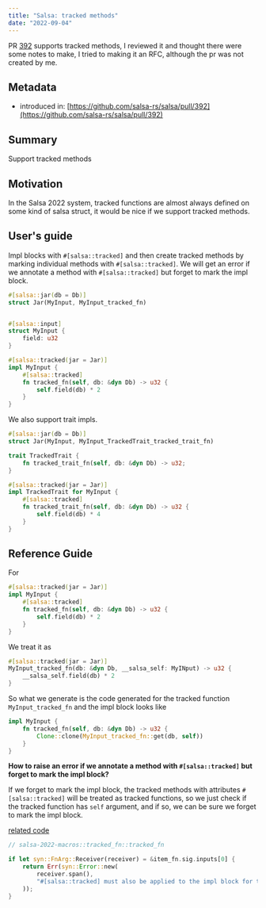 ```yaml
---
title: "Salsa: tracked methods"
date: "2022-09-04"
---
```



PR [392](https://github.com/salsa-rs/salsa/pull/392) supports tracked methods, I reviewed it and thought there were some notes to make, I tried to making it an RFC, although the pr was not created by me.

<!-- more -->


## Metadata
* introduced in: [https://github.com/salsa-rs/salsa/pull/392](https://github.com/salsa-rs/salsa/pull/392)

## Summary
Support tracked methods

## Motivation
In the Salsa 2022 system, tracked functions are almost always defined on some kind of salsa struct, it would be nice if we support tracked methods.

## User's guide
Impl blocks with `#[salsa::tracked]` and then create tracked methods by marking individual methods with `#[salsa::tracked]`. We will get an error if we annotate a method with `#[salsa::tracked]` but forget to mark the impl block.

```rust
#[salsa::jar(db = Db)]
struct Jar(MyInput, MyInput_tracked_fn)


#[salsa::input]
struct MyInput {
    field: u32
}

#[salsa::tracked(jar = Jar)]
impl MyInput {
    #[salsa::tracked]
    fn tracked_fn(self, db: &dyn Db) -> u32 {
        self.field(db) * 2
    }
}
```

We also support trait impls.

```rust
#[salsa::jar(db = Db)]
struct Jar(MyInput, MyInput_TrackedTrait_tracked_trait_fn)

trait TrackedTrait {
    fn tracked_trait_fn(self, db: &dyn Db) -> u32;
}

#[salsa::tracked(jar = Jar)]
impl TrackedTrait for MyInput {
    #[salsa::tracked]
    fn tracked_trait_fn(self, db: &dyn Db) -> u32 {
        self.field(db) * 4
    }
}
```

## Reference Guide
For 
```rust
#[salsa::tracked(jar = Jar)]
impl MyInput {
    #[salsa::tracked]
    fn tracked_fn(self, db: &dyn Db) -> u32 {
        self.field(db) * 2
    }
}
```
We treat it as  
```rust
#[salsa::tracked(jar = Jar)]
MyInput_tracked_fn(db: &dyn Db, __salsa_self: MyINput) -> u32 {
    __salsa_self.field(db) * 2
}
```

So what we generate is the code generated for the tracked function `MyInput_tracked_fn` and the impl block looks like
```rust
impl MyInput {
    fn tracked_fn(self, db: &dyn Db) -> u32 {
        Clone::clone(MyInput_tracked_fn::get(db, self))
    }
}
```

**How to raise an error if we annotate a method with `#[salsa::tracked]` but forget to mark the impl block?**

If we forget to mark the impl block, the tracked methods with attributes `#[salsa::tracked]` will be treated as tracked functions, so we just check if the tracked function has `self` argument, and if so, we can be sure we forget to mark the impl block.

[related code](https://github.com/salsa-rs/salsa/blob/bac4c668cfb20ad2971e244d6fe5337c651f0f17/components/salsa-2022-macros/src/tracked_fn.rs#L21-L26)

```rust
// salsa-2022-macros::tracked_fn::tracked_fn

if let syn::FnArg::Receiver(receiver) = &item_fn.sig.inputs[0] {
    return Err(syn::Error::new(
        receiver.span(),
        "#[salsa::tracked] must also be applied to the impl block for tracked methods",
    ));
}
```


